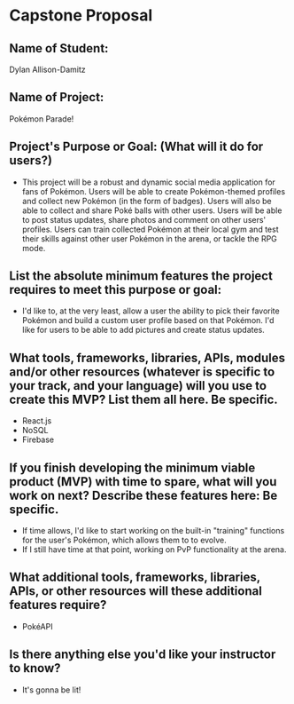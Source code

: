 # Capstone Proposal

## Name of Student: 

Dylan Allison-Damitz

## Name of Project: 

Pokémon Parade!

## Project's Purpose or Goal: (What will it do for users?)

* This project will be a robust and dynamic social media application for fans of Pokémon. Users will be able to create Pokémon-themed profiles and collect new Pokémon (in the form of badges). Users will also be able to collect and share Poké balls with other users. Users will be able to post status updates, share photos and comment on other users' profiles. Users can train collected Pokémon at their local gym and test their skills against other user Pokémon in the arena, or tackle the RPG mode. 

## List the absolute minimum features the project requires to meet this purpose or goal:

* I'd like to, at the very least, allow a user the ability to pick their favorite Pokémon and build a custom user profile based on that Pokémon. I'd like for users to be able to add pictures and create status updates.

## What tools, frameworks, libraries, APIs, modules and/or other resources (whatever is specific to your track, and your language) will you use to create this MVP? List them all here. Be specific.

* React.js
* NoSQL
* Firebase

## If you finish developing the minimum viable product (MVP) with time to spare, what will you work on next? Describe these features here: Be specific.

* If time allows, I'd like to start working on the built-in "training" functions for the user's Pokémon, which allows them to to evolve. 
* If I still have time at that point, working on PvP functionality at the arena.

## What additional tools, frameworks, libraries, APIs, or other resources will these additional features require?

* PokéAPI

## Is there anything else you'd like your instructor to know?

* It's gonna be lit!